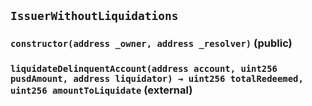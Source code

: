 ## `IssuerWithoutLiquidations`

### `constructor(address _owner, address _resolver)` (public)

### `liquidateDelinquentAccount(address account, uint256 pusdAmount, address liquidator) → uint256 totalRedeemed, uint256 amountToLiquidate` (external)
